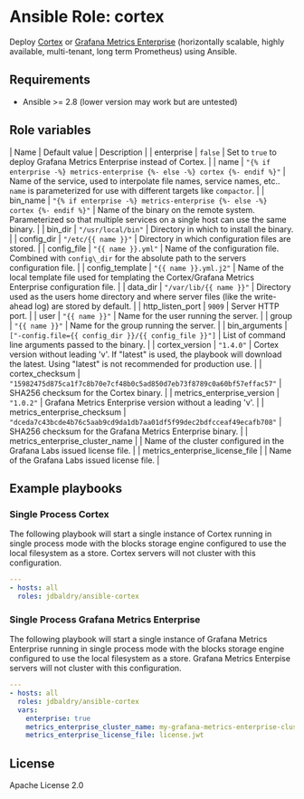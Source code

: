 # Ansible Role: cortex

Deploy [Cortex](https://github.com/cortexproject/cortex) or [Grafana Metrics Enterprise](https://grafana.com/products/metrics-enterprise/) (horizontally scalable, highly available, multi-tenant, long term Prometheus) using Ansible.

## Requirements

- Ansible >= 2.8 (lower version may work but are untested)

## Role variables

| Name | Default value | Description |
| enterprise | `false` | Set to `true` to deploy Grafana Metrics Enterprise instead of Cortex. |
| name | `"{% if enterprise -%} metrics-enterprise {%- else -%} cortex {%- endif %}"` | Name of the service, used to interpolate file names, service names, etc.. `name` is parameterized for use with different targets like `compactor`. |
| bin\_name | `"{% if enterprise -%} metrics-enterprise {%- else -%} cortex {%- endif %}"` | Name of the binary on the remote system. Parameterized so that multiple services on a single host can use the same binary. |
| bin\_dir | `"/usr/local/bin"` | Directory in which to install the binary. |
| config\_dir | `"/etc/{{ name }}"` | Directory in which configuration files are stored. |
| config\_file | `"{{ name }}.yml"` | Name of the configuration file. Combined with `config\_dir` for the absolute path to the servers configuration file. |
| config\_template | `"{{ name }}.yml.j2"` | Name of the local template file used for templating the Cortex/Grafana Metrics Enterprise configuration file. |
| data\_dir | `"/var/lib/{{ name }}"` | Directory used as the users home directory and where server files (like the write-ahead log) are stored by default. |
| http\_listen\_port | `9009` | Server HTTP port. |
| user | `"{{ name }}"` | Name for the user running the server. |
| group | `"{{ name }}"` | Name for the group running the server. |
| bin\_arguments | `["-config.file={{ config_dir }}/{{ config_file }}"]` | List of command line arguments passed to the binary. |
| cortex\_version | `"1.4.0"` | Cortex version without leading 'v'. If "latest" is used, the playbook will download the latest. Using "latest" is not recommended for production use. |
| cortex\_checksum | `"15982475d875ca1f7c8b70e7cf48b0c5ad850d7eb73f8789c0a60bf57effac57"` | SHA256 checksum for the Cortex binary. |
| metrics\_enterprise\_version | `"1.0.2"` | Grafana Metrics Enterprise version without a leading 'v'. |
| metrics\_enterprise\_checksum | `"dceda7c43bcde4b76c5aab9cd9da1db7aa01df5f99dec2bdfcceaf49ecafb708"` | SHA256 checksum for the Grafana Metrics Enterprise binary. |
| metrics\_enterprise\_cluster\_name | | Name of the cluster configured in the Grafana Labs issued license file. |
| metrics\_enterprise\_license_file | | Name of the Grafana Labs issued license file. |


## Example playbooks

### Single Process Cortex

The following playbook will start a single instance of Cortex running in single process mode with the blocks storage engine configured to use the local filesystem as a store. Cortex servers will not cluster with this configuration.

```yaml
---
- hosts: all
  roles: jdbaldry/ansible-cortex
```

### Single Process Grafana Metrics Enterprise

The following playbook will start a single instance of Grafana Metrics Enterprise running in single process mode with the blocks storage engine configured to use the local filesystem as a store.
Grafana Metrics Enterpise servers will not cluster with this configuration.

```yaml
---
- hosts: all
  roles: jdbaldry/ansible-cortex
  vars:
    enterprise: true
    metrics_enterprise_cluster_name: my-grafana-metrics-enterprise-cluster
    metrics_enterprise_license_file: license.jwt
```

## License

Apache License 2.0
